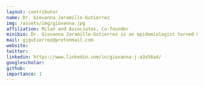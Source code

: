 ```yaml
---
layout: contributor
name: Dr. Giovanna Jaramillo-Gutierrez
img: /assets/img/giovanna.jpg
affiliation: Milan and Associates, Co-founder
minibio: Dr. Giovanna Jaramillo-Gutierrez is an epidemiologist turned data scientist, passionate about the development of ethical, human-centric AI-based products and services that are fair, explainable and transparent. She performs algorithmic bias audits, to uncover unwanted bias that might harm vulnerable populations. She received her Ph.D from the US National Institutes of Health and Free University of Brussels, and holds an M.Sc. in Epidemiology from the London School of Hygiene and Tropical Medicine. She is an active member of EPIET alumni network, allwomen.tech and the ITU-WHO Artificial Intelligence for Health initiatives. 
mail: gjgutierrez@protonmail.com
website:
twitter: 
linkedin: https://www.linkedin.com/in/giovanna-j-a3a56a4/
googlescholar:
github:
importance: 1
---
```

